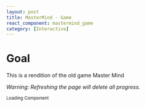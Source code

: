 ```yaml
---
layout: post
title: MasterMind - Game
react_component: mastermind_game
category: [Interactive]
---
```


# Goal

This is a rendition of the old game Master Mind

*Warning: Refreshing the page will delete all progress.*

<div id="mastermind_game">
  <small>Loading Component</small>
</div>